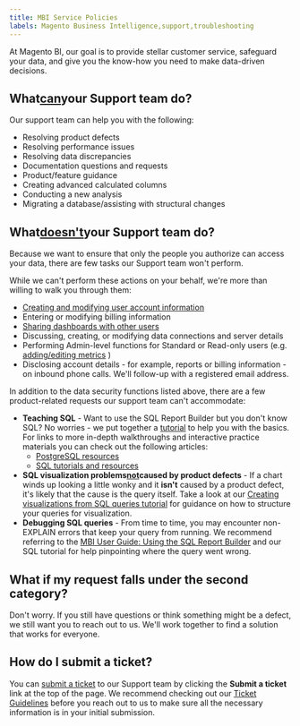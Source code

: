 ```yaml
---
title: MBI Service Policies
labels: Magento Business Intelligence,support,troubleshooting
---
```


At Magento BI, our goal is to provide stellar customer service, safeguard your data, and give you the know-how you need to make data-driven decisions.

<h2 id="support">What<u>can</u>your Support team do?</h2>

Our support team can help you with the following:

* Resolving product defects
* Resolving performance issues
* Resolving data discrepancies
* Documentation questions and requests
* Product/feature guidance
* Creating advanced calculated columns
* Conducting a new analysis
* Migrating a database/assisting with structural changes

<h2 id="support">What<u>doesn't</u>your Support team do?</h2>

Because we want to ensure that only the people you authorize can access your data, there are few tasks our Support team won't perform.

While we can't perform these actions on your behalf, we're more than willing to walk you through them:

* [Creating and modifying user account information](https://docs.magento.com/mbi/administrator/user-management/user-management.html)
* Entering or modifying billing information
* [Sharing dashboards with other users](https://docs.magento.com/mbi/data-user/dashboards/share-dashboard-with-users.html)
* Discussing, creating, or modifying data connections and server details
* Performing Admin-level functions for Standard or Read-only users (e.g. [adding/editing metrics](https://docs.magento.com/mbi/data-user/reports/ess-manage-data-metrics.html) )
* Disclosing account details - for example, reports or billing information - on inbound phone calls. We'll follow-up with a registered email address.

In addition to the data security functions listed above, there are a few product-related requests our support team can't accommodate:

* **Teaching SQL** - Want to use the SQL Report Builder but you don't know SQL? No worries - we put together a [tutorial](https://docs.magento.com/mbi/data-analyst/dev-reports/sql-rpt-bldr.html) to help you with the basics. For links to more in-depth walkthroughs and interactive practice materials you can check out the following articles:
    * [PostgreSQL resources](https://support.magento.com/hc/en-us/articles/360016730371)
    * [SQL tutorials and resources](https://support.magento.com/hc/en-us/articles/360016730471)
* **SQL visualization problems<u>not</u>caused by product defects** - If a chart winds up looking a little wonky and it **isn't** caused by a product defect, it's likely that the cause is the query itself. Take a look at our [Creating visualizations from SQL queries tutorial](https://docs.magento.com/mbi/tutorials/create-visuals-from-sql.html) for guidance on how to structure your queries for visualization.
* **Debugging SQL queries** - From time to time, you may encounter non-EXPLAIN errors that keep your query from running. We recommend referring to the [MBI User Guide: Using the SQL Report Builder](https://docs.magento.com/mbi/data-analyst/dev-reports/sql-rpt-bldr.html) and our SQL tutorial for help pinpointing where the query went wrong.

## What if my request falls under the second category?

Don't worry. If you still have questions or think something might be a defect, we still want you to reach out to us. We'll work together to find a solution that works for everyone.

## How do I submit a ticket?

You can [submit a ticket](https://support.magento.com/hc/en-us/articles/360000913794-Magento-Help-Center-User-Guide#submit-ticket) to our Support team by clicking the **Submit a ticket** link at the top of the page. We recommend checking out our [Ticket Guidelines](https://support.magento.com/hc/en-us/articles/360016730351) before you reach out to us to make sure all the necessary information is in your initial submission.